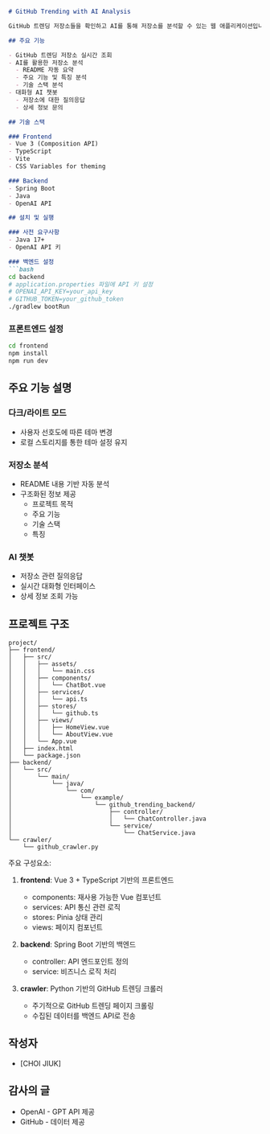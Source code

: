 

```markdown
# GitHub Trending with AI Analysis

GitHub 트렌딩 저장소들을 확인하고 AI를 통해 저장소를 분석할 수 있는 웹 애플리케이션입니다.

## 주요 기능

- GitHub 트렌딩 저장소 실시간 조회
- AI를 활용한 저장소 분석
  - README 자동 요약
  - 주요 기능 및 특징 분석
  - 기술 스택 분석
- 대화형 AI 챗봇
  - 저장소에 대한 질의응답
  - 상세 정보 문의

## 기술 스택

### Frontend
- Vue 3 (Composition API)
- TypeScript
- Vite
- CSS Variables for theming

### Backend
- Spring Boot
- Java
- OpenAI API

## 설치 및 실행

### 사전 요구사항
- Java 17+
- OpenAI API 키

### 백엔드 설정
```bash
cd backend
# application.properties 파일에 API 키 설정
# OPENAI_API_KEY=your_api_key
# GITHUB_TOKEN=your_github_token
./gradlew bootRun
```

### 프론트엔드 설정
```bash
cd frontend
npm install
npm run dev
```

## 주요 기능 설명

### 다크/라이트 모드
- 사용자 선호도에 따른 테마 변경
- 로컬 스토리지를 통한 테마 설정 유지

### 저장소 분석
- README 내용 기반 자동 분석
- 구조화된 정보 제공
  - 프로젝트 목적
  - 주요 기능
  - 기술 스택
  - 특징

### AI 챗봇
- 저장소 관련 질의응답
- 실시간 대화형 인터페이스
- 상세 정보 조회 가능




## 프로젝트 구조

```
project/
├── frontend/
│   ├── src/
│   │   ├── assets/
│   │   │   └── main.css
│   │   ├── components/
│   │   │   └── ChatBot.vue
│   │   ├── services/
│   │   │   └── api.ts
│   │   ├── stores/
│   │   │   └── github.ts
│   │   ├── views/
│   │   │   ├── HomeView.vue
│   │   │   └── AboutView.vue
│   │   └── App.vue
│   ├── index.html
│   └── package.json
├── backend/
│   └── src/
│       └── main/
│           └── java/
│               └── com/
│                   └── example/
│                       └── github_trending_backend/
│                           ├── controller/
│                           │   └── ChatController.java
│                           └── service/
│                               └── ChatService.java
└── crawler/
    └── github_crawler.py
```

주요 구성요소:
1. **frontend**: Vue 3 + TypeScript 기반의 프론트엔드
   - components: 재사용 가능한 Vue 컴포넌트
   - services: API 통신 관련 로직
   - stores: Pinia 상태 관리
   - views: 페이지 컴포넌트

2. **backend**: Spring Boot 기반의 백엔드
   - controller: API 엔드포인트 정의
   - service: 비즈니스 로직 처리

3. **crawler**: Python 기반의 GitHub 트렌딩 크롤러
   - 주기적으로 GitHub 트렌딩 페이지 크롤링
   - 수집된 데이터를 백엔드 API로 전송



## 작성자

- [CHOI JIUK]

## 감사의 글

- OpenAI - GPT API 제공
- GitHub - 데이터 제공
```
